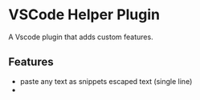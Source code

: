 # VSCode Helper Plugin

A Vscode plugin that adds custom features. 

## Features

- paste any text as snippets escaped text (single line)
- 

